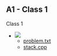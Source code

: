 <h2>A1 - Class 1</h2>Class 1

<ul><li><img src="..%5CC%2B%2B%20Inheritance%20Solutions%20Folder%5Cfile%5Cfolder-24.png" />
<ul><li><a href="file%5Cproblem.txt">problem.txt</a></li><li><a href="file%5Cstack.cpp">stack.cpp</a></li></ul></li></ul>


